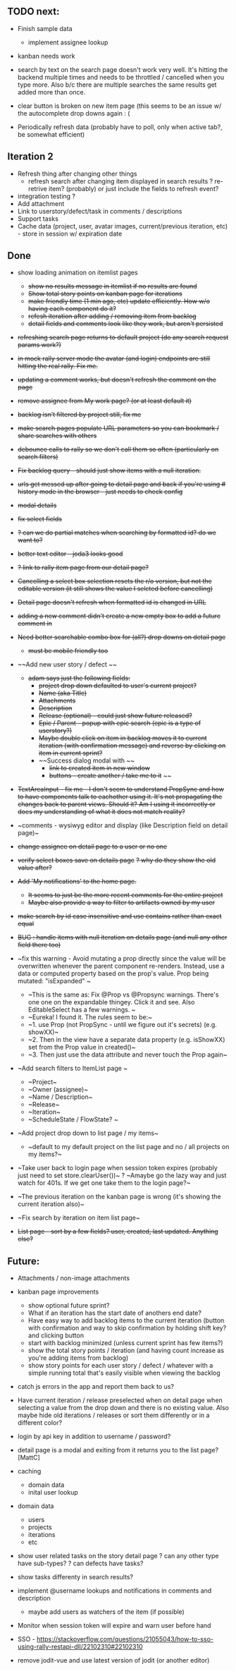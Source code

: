 
## TODO next:

- Finish sample data
    - implement assignee lookup
- kanban needs work
- search by text on the search page doesn't work very well. It's hitting the backend 
   multiple times and needs to be throttled / cancelled when you type more. Also 
   b/c there are multiple searches the same results get added more than once.

- clear button is broken on new item page (this seems to be an issue w/ the autocomplete drop downs again : (

- Periodically refresh data (probably have to poll, only when active tab?, be somewhat efficient)




## Iteration 2

   - Refresh thing after changing other things
       - refresh search after changing item displayed in search results
          ? re-retrive item? (probably) or just include the fields to refresh event?
   - integration testing ?
   - Add attachment
   - Link to userstory/defect/task in comments / descriptions
   - Support tasks
   - Cache data (project, user, avatar images, current/previous iteration, etc) - store in session w/ expiration date




## Done

- show loading animation on itemlist pages
   - ~~show no results message in itemlist if no results are found~~
   - ~~Show total story points on kanban page for iterations~~
   - ~~make friendly time (1 min ago, etc) update efficiently. How w/o having each component do it?~~
   - ~~refesh iteration after adding / removing item from backlog~~
   - ~~detail fields and comments look like they work, but aren't persisted~~
- ~~refreshing search page returns to default project (do any search request params work?)~~
- ~~in mock rally server mode the avatar (and login) endpoints are still hitting the real rally. Fix me.~~
- ~~updating a comment works, but doesn't refresh the comment on the page~~
- ~~remove assignee from My work page? (or at least default it)~~
- ~~backlog isn't filtered by project still, fix me~~
- ~~make search pages populate URL parameters so you can bookmark / share searches with others~~
- ~~debounce calls to rally so we don't call them so often (particularly on search filters)~~
- ~~Fix backlog query - should just show items with a null iteration.~~
- ~~urls get messed up after going to detail page and back if you're using # history mode in the browser - just needs to check config~~
- ~~modal details~~
- ~~fix select fields~~
- ~~? can we do partial matches when searching by formatted id? do we want to?~~
- ~~better text editor - joda3 looks good~~
- ~~? link to rally item page from our detail page?~~
- ~~Cancelling a select box selection resets the r/o version, but not the editable version (it still shows the value I selcted before cancelling)~~
- ~~Detail page doesn't refresh when formatted id is changed in URL~~
- ~~adding a new comment didn't create a new empty box to add a future comment in~~
- ~~Need better searchable combo box for (all?) drop downs on detail page~~
    - ~~must be mobile friendly too~~
- ~~Add new user story / defect ~~
    - ~~adam says just the following fields:~~
       - ~~project drop down defaulted to user's current project?~~
       - ~~Name (aka Title)~~
       - ~~Attachments~~
       - ~~Description~~
       - ~~Release (optional) - could just show future released?~~
       - ~~Epic / Parent - popup  with epic search (epic is a type of userstory?)~~
       - ~~Maybe double click on item in backlog moves it to current iteration (with confirmation message) and reverse by clicking on item in current sprint?~~
       - ~~Success dialog modal with ~~
           - ~~link to created item in new window~~
           - ~~buttons - create another / take me to it~~
~~
- ~~TextAreaInput - fix me - I don't seem to understand PropSync and how to have components talk to eachother using it. It's not propagating the changes back to parent views. Should it? Am I using it incorrectly or does my understanding of what it does not match reality?~~
- ~comments - wysiwyg editor and display (like Description field on detail page)~
- ~~change assignee on detail page to a user or no one~~
- ~~verify select boxes save on details page~~
  ~~? why do they show the old value after?~~
- ~~Add 'My notifications' to the home page.~~
    - ~~It seems to just be the more recent comments for the entire project~~
    - ~~Maybe also provide a way to filter to artifacts owned by my user~~
- ~~make search by id case insensitive and use contains rather than exact equal~~
- ~~BUG : handle items with null iteration on details page (and null any other field there too)~~

- ~fix this warning - Avoid mutating a prop directly since the value will be overwritten whenever the parent component re-renders. Instead, use a data or computed property based on the prop's value. Prop being mutated: "isExpanded" ~
    - ~This is the same as: Fix @Prop vs @Propsync warnings. There's one one on the expandable thingey. Click it and see. Also EditableSelect has a few warnings. ~
   - ~Eureka! I found it. The rules seem to be:~
   - ~1. use Prop (not PropSync - until we figure out it's secrets) (e.g. showXX)~
   - ~2. Then in the view have a separate data property (e.g. isShowXX) set from the Prop value in created()~
   - ~3. Then just use the data attribute and never touch the Prop again~

- ~Add search filters to ItemList page ~
  - ~Project~
  - ~Owner (assignee)~
  - ~Name / Description~
  - ~Release~
  - ~Iteration~
  - ~ScheduleState / FlowState? ~

- ~Add project drop down to list page / my items~
    - ~default to my default project on the list page and no / all projects on my items?~

- ~Take user back to login page when session token expires (probably just need to set store.clearUser())~
    ? ~Amaybe go the lazy way and just watch for 401s. If we get one take them to the login page?~
- ~The previous iteration on the kanban page is wrong (it's showing the current iteration also)~
- ~Fix search by iteration on item list page~
- ~~List page - sort by a few fields? user, created, last updated. Anything else?~~



## Future:

- Attachments / non-image attachments
- kanban page improvements
   - show optional future sprint? 
   - What if an iteration has the start date of anothers end date?
   - Have easy way to add backlog items to the current iteration (button with confirmation and way to skip confirmation by holding shift key? and clicking button
   - start with backlog minimized (unless current sprint has few items?)
   - show the total story points / iteration (and having count increase as you're adding items from backlog)
   - show story points for each user story / defect / whatever with a simple running total that's easily visible when viewing the backlog

- catch js errors in the app and report them back to us?

- Have current iteration / release preselected when on detail page when selecting a value from the drop down and there is no existing value. Also maybe hide old iterations / releases or sort them differently or in a different color? 

- login by api key in addition to username / password?
- detail page is a modal and exiting from it returns you to the list page? [MattC]
- caching
    - domain data
    - inital user lookup
- domain data 
    - users
    - projects 
    - iterations
    - etc
- show user related tasks on the story detail page
   ? can any other type have sub-types? 
   ? can defects have tasks?
- show tasks differenty in search results?   
- implement @username lookups and notifications in comments and description
   - maybe add users as watchers of the item (if possible)
- Monitor when session token will expire and warn user before hand
- SSO - https://stackoverflow.com/questions/21055043/how-to-sso-using-rally-restapi-dll/22102310#22102310
- remove jodit-vue and use latest version of jodit (or another editor)

  

